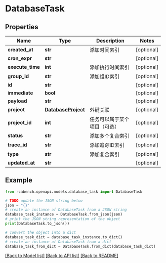 # DatabaseTask


## Properties

Name | Type | Description | Notes
------------ | ------------- | ------------- | -------------
**created_at** | **str** | 添加时间索引 | [optional] 
**cron_expr** | **str** |  | [optional] 
**execute_time** | **int** | 添加执行时间索引 | [optional] 
**group_id** | **str** | 添加组ID索引 | [optional] 
**id** | **str** |  | [optional] 
**immediate** | **bool** |  | [optional] 
**payload** | **str** |  | [optional] 
**project** | [**DatabaseProject**](DatabaseProject.md) | 外键关联 | [optional] 
**project_id** | **int** | 任务可以属于某个项目（可选） | [optional] 
**status** | **str** | 添加多个复合索引 | [optional] 
**trace_id** | **str** | 添加追踪ID索引 | [optional] 
**type** | **str** | 添加复合索引 | [optional] 
**updated_at** | **str** |  | [optional] 

## Example

```python
from rcabench.openapi.models.database_task import DatabaseTask

# TODO update the JSON string below
json = "{}"
# create an instance of DatabaseTask from a JSON string
database_task_instance = DatabaseTask.from_json(json)
# print the JSON string representation of the object
print(DatabaseTask.to_json())

# convert the object into a dict
database_task_dict = database_task_instance.to_dict()
# create an instance of DatabaseTask from a dict
database_task_from_dict = DatabaseTask.from_dict(database_task_dict)
```
[[Back to Model list]](../README.md#documentation-for-models) [[Back to API list]](../README.md#documentation-for-api-endpoints) [[Back to README]](../README.md)


